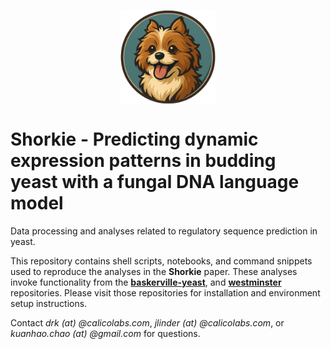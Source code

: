 <p align="center">
    <img
    src="./shorkie_logo.png"
    alt="Shorkie logo"
    style="display:block; margin-inline:auto; width:30%; height:auto;"
    />
</p>

# Shorkie - Predicting dynamic expression patterns in budding yeast with a fungal DNA language model

Data processing and analyses related to regulatory sequence prediction in yeast.

This repository contains shell scripts, notebooks, and command snippets used to reproduce the analyses in the **Shorkie** paper. These analyses invoke functionality from the <a href="https://github.com/calico/baskerville-yeast" target="_blank"><strong>baskerville-yeast</strong></a>, and <a href="https://github.com/calico/westminster" target="_blank"><strong>westminster</strong></a> repositories. Please visit those repositories for installation and environment setup instructions.


Contact *drk (at) @calicolabs.com*, *jlinder (at) @calicolabs.com*, or *kuanhao.chao (at) @gmail.com* for questions.
